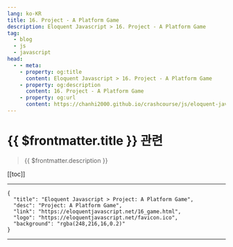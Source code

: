 ```yaml
---
lang: ko-KR
title: 16. Project - A Platform Game
description: Eloquent Javascript > 16. Project - A Platform Game
tag: 
  - blog
  - js
  - javascript
head:
  - - meta:
    - property: og:title
      content: Eloquent Javascript > 16. Project - A Platform Game
    - property: og:description
      content: 16. Project - A Platform Game
    - property: og:url
      content: https://chanhi2000.github.io/crashcourse/js/eloquent-javascript/16.html
---
```


# {{ $frontmatter.title }} 관련

> {{ $frontmatter.description }}

[[toc]]

---

```component VPCard
{
  "title": "Eloquent Javascript > Project: A Platform Game",
  "desc": "Project: A Platform Game",
  "link": "https://eloquentjavascript.net/16_game.html",
  "logo": "https://eloquentjavascript.net/favicon.ico",
  "background": "rgba(248,216,16,0.2)"
}
```

---

<TagLinks />